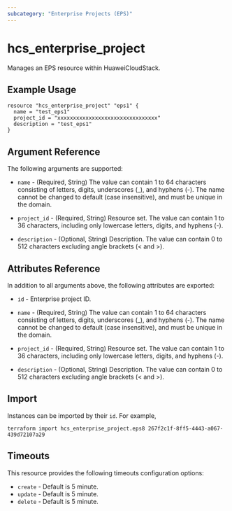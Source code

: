 ```yaml
---
subcategory: "Enterprise Projects (EPS)"
---
```


# hcs_enterprise_project

Manages an EPS resource within HuaweiCloudStack.

## Example Usage

```hcl
resource "hcs_enterprise_project" "eps1" {
  name = "test_eps1"
  project_id = "xxxxxxxxxxxxxxxxxxxxxxxxxxxxxxxx"
  description = "test_eps1"
}
```

## Argument Reference

The following arguments are supported:

* `name` - (Required, String) The value can contain 1 to 64 characters consisting of letters, digits, underscores (_), and hyphens (-). The name cannot be changed to default (case insensitive), and must be unique in the domain.

* `project_id` - (Required, String) Resource set. The value can contain 1 to 36 characters, including only lowercase letters, digits, and hyphens (-).

* `description` - (Optional, String) Description. The value can contain 0 to 512 characters excluding angle brackets (< and >).

## Attributes Reference

In addition to all arguments above, the following attributes are exported:

* `id` - Enterprise project ID.

* `name` - (Required, String) The value can contain 1 to 64 characters consisting of letters, digits, underscores (_), and hyphens (-). The name cannot be changed to default (case insensitive), and must be unique in the domain.

* `project_id` - (Required, String) Resource set. The value can contain 1 to 36 characters, including only lowercase letters, digits, and hyphens (-).

* `description` - (Optional, String) Description. The value can contain 0 to 512 characters excluding angle brackets (< and >).

## Import

Instances can be imported by their `id`. For example,

```
terraform import hcs_enterprise_project.eps8 267f2c1f-8ff5-4443-a067-439d72107a29
```

## Timeouts

This resource provides the following timeouts configuration options:

* `create` - Default is 5 minute.
* `update` - Default is 5 minute.
* `delete` - Default is 5 minute.